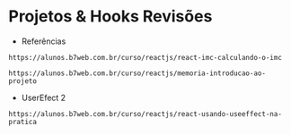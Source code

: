 # Projetos & Hooks Revisões
* Referências
```
https://alunos.b7web.com.br/curso/reactjs/react-imc-calculando-o-imc
```

```
https://alunos.b7web.com.br/curso/reactjs/memoria-introducao-ao-projeto
```

* UserEfect 2
```
https://alunos.b7web.com.br/curso/reactjs/react-usando-useeffect-na-pratica
```